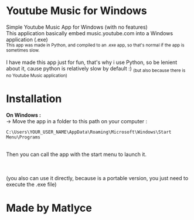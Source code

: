 # Youtube Music for Windows
Simple Youtube Music App for Windows (with no features)
<br />This application basically embed music.youtube.com into a Windows application (.exe)
<br />
<sub>This app was made in Python, and compiled to an .exe app, so that's normal if the app is sometimes slow.</sub>
<br />
<br />
I have made this app just for fun, that's why i use Python, so be lenient about it, cause python is relatively slow by default :)
<sub> (but also because there is no Youtube Music application) </sub>

# Installation
**On Windows :**<br />
-> Move the app in a folder to this path on your computer :
```
C:\Users\YOUR_USER_NAME\AppData\Roaming\Microsoft\Windows\Start Menu\Programs
```
<br />
Then you can call the app with the start menu to launch it.

<br /><br />
(you also can use it directly, because is a portable version, you just need to execute the .exe file)

# Made by Matlyce
